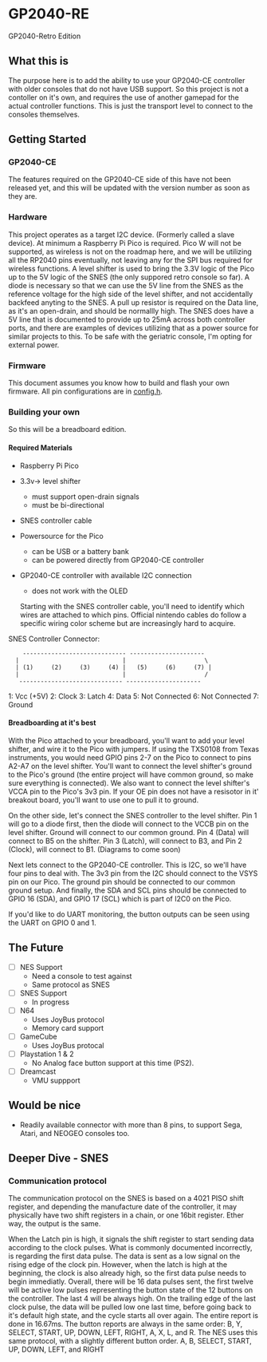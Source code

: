 # GP2040-RE

GP2040-Retro Edition

## What this is

The purpose here is to add the ability to use your GP2040-CE controller with older consoles that do not have USB support. So this project is not a contoller on it's own, and requires the use of another gamepad for the actual controller functions. This is just the transport level to connect to the consoles themselves.

## Getting Started

### GP2040-CE

The features required on the GP2040-CE side of this have not been released yet, and this will be updated with the version number as soon as they are.

### Hardware

This project operates as a target I2C device. (Formerly called a slave device). At minimum a Raspberry Pi Pico is required. Pico W will not be supported, as wireless is not on the roadmap here, and we will be utilizing all the RP2040 pins eventually, not leaving any for the SPI bus required for wireless functions.
A level shifter is used to bring the 3.3V logic of the Pico up to the 5V logic of the SNES (the only suppored retro console so far). A diode is necessary so that we can use the 5V line from the SNES as the reference voltage for the high side of the level shifter, and not accidentally backfeed anyting to the SNES. A pull up resistor is required on the Data line, as it's an open-drain, and should be normallly high. The SNES does have a 5V line that is documented to provide up to 25mA across both controller ports, and there are examples of devices utilizing that as a power source for similar projects to this. To be safe with the geriatric console, I'm opting for external power.

### Firmware

This document assumes you know how to build and flash your own firmware. All pin configurations are in [config.h](src/headers/config.h).

### Building your own

So this will be a breadboard edition.

#### Required Materials

- Raspberry Pi Pico
- 3.3v-> level shifter
  - must support open-drain signals
  - must be bi-directional
- SNES controller cable
- Powersource for the Pico
  - can be USB or a battery bank
  - can be powered directly from GP2040-CE controller
- GP2040-CE controller with available I2C connection
  - does not work with the OLED

  Starting with the SNES controller cable, you'll need to identify which wires are attached to which pins. Official nintendo cables do follow a specific wiring color scheme but are increasingly hard to acquire.

SNES Controller Connector:

        ----------------------------- ---------------------
      |                             |                      \
      | (1)     (2)     (3)     (4) |   (5)     (6)     (7) |
      |                             |                      /
       ----------------------------- ---------------------

1: Vcc (+5V)
2: Clock
3: Latch
4: Data
5: Not Connected
6: Not Connected
7: Ground

#### Breadboarding at it's best

With the Pico attached to your breadboard, you'll want to add your level shifter, and wire it to the Pico with jumpers. If using the TXS0108 from Texas instruments, you would need GPIO pins 2-7 on the Pico to connect to pins A2-A7 on the level shifter. You'll want to connect the level shifter's ground to the Pico's ground (the entire project will have common ground, so make sure everything is connected). We also want to connect the level shifter's VCCA pin to the Pico's 3v3 pin. If your OE pin does not have a resisotor in it' breakout board, you'll want to use one to pull it to ground.

On the other side, let's connect the SNES controller to the level shifter. Pin 1 will go to a diode first, then the diode will connect to the VCCB pin on the level shifter.  Ground will connect to our common ground. Pin 4 (Data) will connect to B5 on the shifter. Pin 3 (Latch), will connect to B3, and Pin 2 (Clock), will connect to B1.
(Diagrams to come soon)

Next lets connect to the GP2040-CE controller. This is I2C, so we'll have four pins to deal with. The 3v3 pin from the I2C should connect to the VSYS pin on our Pico. The ground pin should be connected to our common ground setup. And finally, the SDA and SCL pins should be connected to GPIO 16 (SDA), and GPIO 17 (SCL) which is part of I2C0 on the Pico.

If you'd like to do UART monitoring, the button outputs can be seen using the UART on GPIO 0 and 1.

## The Future

- [ ] NES Support
  - Need a console to test against
  - Same protocol as SNES
- [ ] SNES Support
  - In progress
- [ ] N64
  - Uses JoyBus protocol
  - Memory card support
- [ ] GameCube
  - Uses JoyBus protocal
- [ ] Playstation 1 & 2
  - No Analog face button support at this time (PS2).
- [ ] Dreamcast
  - VMU suppport

## Would be nice

- Readily available connector with more than 8 pins, to support Sega, Atari, and NEOGEO consoles too.

## Deeper Dive - SNES

### Communication protocol

The communication protocol on the SNES is based on a 4021 PISO shift register, and depending the manufacture date of the controller, it may physically have two shift registers in a chain, or one 16bit register. Ether way, the output is the same.

When the Latch pin is high, it signals the shift register to start sending data according to the clock pulses. What is commonly documented incorrectly, is regarding the first data pulse. The data is sent as a low signal on the rising edge of the clock pin. However, when the latch is high at the beginning, the clock is also already high, so the first data pulse needs to begin immediatly. Overall, there will be 16 data pulses sent, the first twelve will be active low pulses representing the button state of the 12 buttons on the controller. The last 4 will be always high. On the trailing edge of the last clock pulse, the data will be pulled low one last time, before going back to it's default high state, and the cycle starts all over again. The entire report is done in 16.67ms. The button reports are always in the same order: B, Y, SELECT, START, UP, DOWN, LEFT, RIGHT, A, X, L, and R. The NES uses this same protocol, with a slightly different button order. A, B, SELECT, START, UP, DOWN, LEFT, and RIGHT
